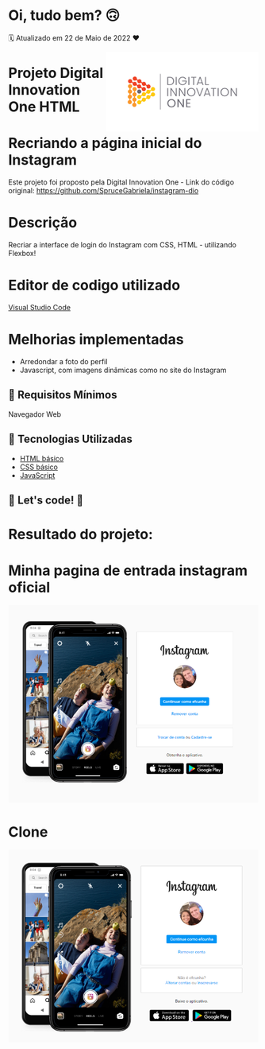 # Oi, tudo bem? 🙃

:spiral_calendar: Atualizado em 22 de Maio de 2022 :heart:

<img align="right" alt="GIF" height="160px" src="https://github.com/rdeconti/rdeconti-resources/blob/main/Digital%20Innovation%20One%20-%20Logotipo.png" />

# Projeto Digital Innovation One HTML
# Recriando a página inicial do Instagram
Este projeto foi proposto pela Digital Innovation One - Link do código original: https://github.com/SpruceGabriela/instagram-dio

# Descrição
Recriar a interface de login do Instagram com CSS, HTML - utilizando Flexbox!

# Editor de codigo utilizado
[Visual Studio Code](https://code.visualstudio.com/)

# Melhorias implementadas
- Arredondar a foto do perfil
- Javascript, com imagens dinâmicas como no site do Instagram

## :seedling: Requisitos Mínimos

Navegador Web
## :rocket: Tecnologias Utilizadas 

* [HTML básico](https://www.w3schools.com/html/)
* [CSS básico](https://developer.mozilla.org/pt-BR/docs/Web/CSS)
* [JavaScript](https://developer.mozilla.org/pt-BR/docs/Web/JavaScript)

## 🚀 Let's code! 🚀

# Resultado do projeto:


# Minha pagina de entrada instagram oficial

<p align="center">
  <img src="https://github.com/efcunha/instagram-dio/blob/main/assets/instagram-efcunha.png" width="600" heigth="600">
</p>

# Clone

<p align="center">
  <img src="https://github.com/efcunha/instagram-dio/blob/main/assets/instagram-clone.png" width="600" heigth="600">
</p>